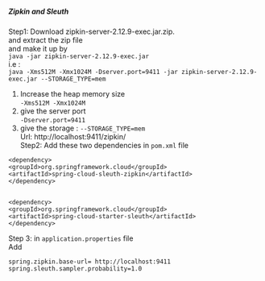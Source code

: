 
##### Zipkin and Sleuth
Step1: Download zipkin-server-2.12.9-exec.jar.zip.  
and extract the zip file \
and make it up by \
```java -jar zipkin-server-2.12.9-exec.jar``` \
i.e : \
 ```java -Xms512M -Xmx1024M -Dserver.port=9411 -jar zipkin-server-2.12.9-exec.jar --STORAGE_TYPE=mem```
1. Increase the heap memory size \
```-Xms512M -Xmx1024M```
2. give the server port \
   ```-Dserver.port=9411```
3. give the storage :
```--STORAGE_TYPE=mem``` \
Url: http://localhost:9411/zipkin/ \
Step2: Add these two dependencies in ```pom.xml``` file
```
<dependency>
<groupId>org.springframework.cloud</groupId>
<artifactId>spring-cloud-sleuth-zipkin</artifactId>
</dependency>


<dependency>
<groupId>org.springframework.cloud</groupId>
<artifactId>spring-cloud-starter-sleuth</artifactId>
</dependency>
```
Step 3:
in ```application.properties``` file \
Add
```
spring.zipkin.base-url= http://localhost:9411
spring.sleuth.sampler.probability=1.0
```



